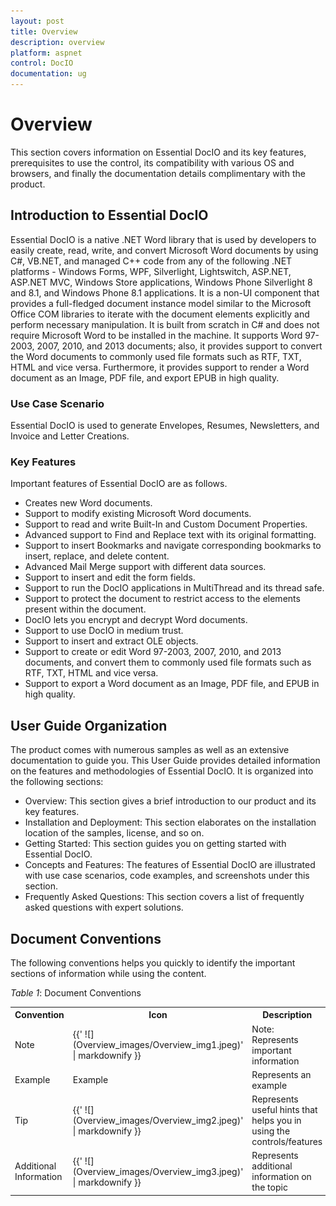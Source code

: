 ```yaml
---
layout: post
title: Overview
description: overview
platform: aspnet
control: DocIO
documentation: ug
---
```


# Overview

This section covers information on Essential DocIO and its key features, prerequisites to use the control, its compatibility with various OS and browsers, and finally the documentation details complimentary with the product.

## Introduction to Essential DocIO

Essential DocIO is a native .NET Word library that is used by developers to easily create, read, write, and convert Microsoft Word documents by using C#, VB.NET, and managed C++ code from any of the following .NET platforms - Windows Forms, WPF, Silverlight, Lightswitch, ASP.NET, ASP.NET MVC, Windows Store applications, Windows Phone Silverlight 8 and 8.1, and Windows Phone 8.1 applications. It is a non-UI component that provides a full-fledged document instance model similar to the Microsoft Office COM libraries to iterate with the document elements explicitly and perform necessary manipulation. It is built from scratch in C# and does not require Microsoft Word to be installed in the machine. It supports Word 97-2003, 2007, 2010, and 2013 documents; also, it provides support to convert the Word documents to commonly used file formats such as RTF, TXT, HTML and vice versa. Furthermore, it provides support to render a Word document as an Image, PDF file, and export EPUB in high quality.



### Use Case Scenario

Essential DocIO is used to generate Envelopes, Resumes, Newsletters, and Invoice and Letter Creations.



### Key Features

Important features of Essential DocIO are as follows.

* Creates new Word documents.
* Support to modify existing Microsoft Word documents.
* Support to read and write Built-In and Custom Document Properties.
* Advanced support to Find and Replace text with its original formatting.
* Support to insert Bookmarks and navigate corresponding bookmarks to insert, replace, and delete content.
* Advanced Mail Merge support with different data sources.
* Support to insert and edit the form fields.
* Support to run the DocIO applications in MultiThread and its thread safe.
* Support to protect the document to restrict access to the elements present within the document.
* DocIO lets you encrypt and decrypt Word documents.
* Support to use DocIO in medium trust.
* Support to insert and extract OLE objects.
* Support to create or edit Word 97-2003, 2007, 2010, and 2013 documents, and convert them to commonly used file formats such as RTF, TXT, HTML and vice versa.
* Support to export a Word document as an Image, PDF file, and EPUB in high quality.



## User Guide Organization

The product comes with numerous samples as well as an extensive documentation to guide you. This User Guide provides detailed information on the features and methodologies of Essential DocIO. It is organized into the following sections:

* Overview: This section gives a brief introduction to our product and its key features.
* Installation and Deployment: This section elaborates on the installation location of the samples, license, and so on.
* Getting Started: This section guides you on getting started with Essential DocIO.
* Concepts and Features: The features of Essential DocIO are illustrated with use case scenarios, code examples, and screenshots under this section.
* Frequently Asked Questions: This section covers a list of frequently asked questions with expert solutions.



## Document Conventions

The following conventions helps you quickly to identify the important sections of information while using the content.

_Table 1_: Document Conventions

<table>
<tr>
<th>
Convention</th><th>
Icon</th><th>
Description</th></tr>
<tr>
<td>
Note</td><td>
{{' ![](Overview_images/Overview_img1.jpeg)' | markdownify }}

</td><td>Note:
Represents important information</td></tr>
<tr>
<td>
Example</td><td>
Example</td><td>
Represents an example</td></tr>
<tr>
<td>
Tip</td><td>
{{' ![](Overview_images/Overview_img2.jpeg)' | markdownify }}

</td><td>
Represents useful hints that helps you in using the controls/features</td></tr>
<tr>
<td>
Additional Information</td><td>
{{' ![](Overview_images/Overview_img3.jpeg)' | markdownify }}

</td><td>
Represents additional information on the topic</td></tr>
</table>


